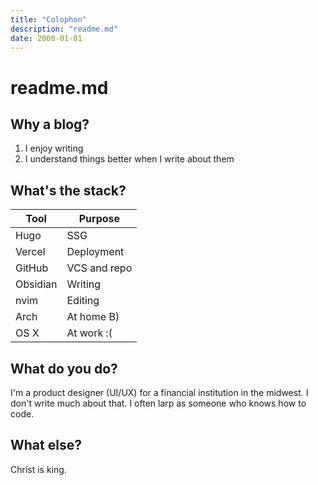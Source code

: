 ```yaml
---
title: "Colophon"
description: "readme.md"
date: 2000-01-01
---
```

# readme.md

## Why a blog?

1) I enjoy writing
2) I understand things better when I write about them

## What's the stack?

| Tool | Purpose |
| -- | -- |
| Hugo | SSG |
| Vercel | Deployment |
| GitHub | VCS and repo |
| Obsidian | Writing |
| nvim | Editing |
| Arch | At home B) |
| OS X | At work :( |

## What do you do?

I'm a product designer (UI/UX) for a financial institution in the midwest. I don't write much about that. I often larp as someone who knows how to code.

## What else?

Christ is king.
